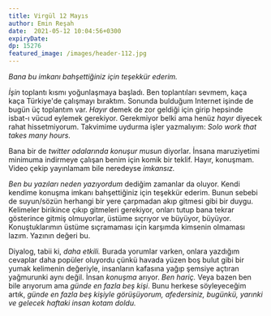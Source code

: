 ```yaml
---
title: Virgül 12 Mayıs 
author: Emin Reşah
date:  2021-05-12 10:04:56+0300
expiryDate:
dp: 15276
featured_image: /images/header-112.jpg
---
```


*Bana bu imkanı bahşettiğiniz için teşekkür ederim.*

*İşin* toplantı kısmı yoğunlaşmaya başladı. Ben toplantıları sevmem, kaça kaça Türkiye'de çalışmayı bıraktım. Sonunda bulduğum Internet işinde de bugün üç toplantım var. *Hayır* demek de zor geldiği için girip hepsinde isbat-ı vücud eylemek gerekiyor. Gerekmiyor belki ama henüz *hayır* diyecek rahat hissetmiyorum. Takvimime uydurma işler yazmalıyım: *Solo work that takes many hours.* 

Bana bir de *twitter odalarında konuşur musun* diyorlar. İnsana maruziyetimi minimuma indirmeye çalışan benim için komik bir teklif. Hayır, konuşmam. Video çekip yayınlamam bile neredeyse *imkansız.* 

*Ben bu yazıları neden yazıyordum* dediğim zamanlar da oluyor. Kendi kendime konuşma imkanı bahşettiğiniz için teşekkür ederim. Bunun sebebi de suyun/sözün herhangi bir yere çarpmadan akıp gitmesi gibi bir duygu. Kelimeler birikince çıkıp gitmeleri gerekiyor, onları tutup bana tekrar gösterince gitmiş olmuyorlar, üstüme sıçrıyor ve büyüyor, büyüyor. Konuştuklarımın üstüme sıçramaması için karşımda kimsenin olmaması lazım. Yazının değeri bu. 

Diyalog, tabii ki, *daha etkili.* Burada yorumlar varken, onlara yazdığım cevaplar daha popüler oluyordu çünkü havada yüzen boş bulut gibi bir yumak kelimenin değeriyle, insanların kafasına yağıp şemsiye açtıran yağmurunki aynı değil. İnsan *konuşma* arıyor. _Ben hariç._ Veya bazen ben bile arıyorum ama _günde en fazla beş kişi_. Bunu herkese söyleyeceğim artık, _günde en fazla beş kişiyle görüşüyorum, afedersiniz, bugünkü, yarınki ve gelecek haftaki  insan kotam doldu._


